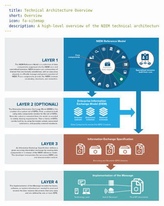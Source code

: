 ```yaml
---
  title: Technical Architecture Overview
  short: Overview
  icon: fa-sitemap
  description: A high-level overview of the NIEM technical architecture
---
```


![NIEM Technical Breakdown](assets/exchange_development_infographic-v4.png)
